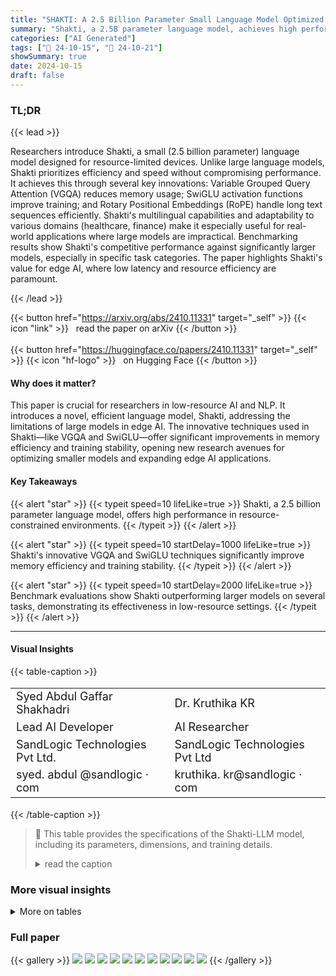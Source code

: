 ```yaml
---
title: "SHAKTI: A 2.5 Billion Parameter Small Language Model Optimized for Edge AI and Low-Resource Environments"
summary: "Shakti, a 2.5B parameter language model, achieves high performance on edge devices using innovative techniques like VGQA and SwiGLU, outperforming larger models in several benchmarks."
categories: ["AI Generated"]
tags: ["🔖 24-10-15", "🤗 24-10-21"]
showSummary: true
date: 2024-10-15
draft: false
---
```


### TL;DR


{{< lead >}}

Researchers introduce Shakti, a small (2.5 billion parameter) language model designed for resource-limited devices.  Unlike large language models, Shakti prioritizes efficiency and speed without compromising performance. It achieves this through several key innovations: Variable Grouped Query Attention (VGQA) reduces memory usage; SwiGLU activation functions improve training; and Rotary Positional Embeddings (RoPE) handle long text sequences efficiently.  Shakti's multilingual capabilities and adaptability to various domains (healthcare, finance) make it especially useful for real-world applications where large models are impractical. Benchmarking results show Shakti's competitive performance against significantly larger models, especially in specific task categories.  The paper highlights Shakti's value for edge AI, where low latency and resource efficiency are paramount.

{{< /lead >}}


{{< button href="https://arxiv.org/abs/2410.11331" target="_self" >}}
{{< icon "link" >}} &nbsp; read the paper on arXiv
{{< /button >}}
<br><br>
{{< button href="https://huggingface.co/papers/2410.11331" target="_self" >}}
{{< icon "hf-logo" >}} &nbsp; on Hugging Face
{{< /button >}}

#### Why does it matter?
This paper is crucial for researchers in low-resource AI and NLP.  It introduces a novel, efficient language model, Shakti, addressing the limitations of large models in edge AI.  The innovative techniques used in Shakti—like VGQA and SwiGLU—offer significant improvements in memory efficiency and training stability, opening new research avenues for optimizing smaller models and expanding edge AI applications.
#### Key Takeaways

{{< alert "star" >}}
{{< typeit speed=10 lifeLike=true >}} Shakti, a 2.5 billion parameter language model, offers high performance in resource-constrained environments. {{< /typeit >}}
{{< /alert >}}

{{< alert "star" >}}
{{< typeit speed=10 startDelay=1000 lifeLike=true >}} Shakti's innovative VGQA and SwiGLU techniques significantly improve memory efficiency and training stability. {{< /typeit >}}
{{< /alert >}}

{{< alert "star" >}}
{{< typeit speed=10 startDelay=2000 lifeLike=true >}} Benchmark evaluations show Shakti outperforming larger models on several tasks, demonstrating its effectiveness in low-resource settings. {{< /typeit >}}
{{< /alert >}}

------
#### Visual Insights







{{< table-caption >}}
<table id='2' style='font-size:18px'><tr><td>Syed Abdul Gaffar Shakhadri</td><td>Dr. Kruthika KR</td></tr><tr><td>Lead AI Developer</td><td>AI Researcher</td></tr><tr><td>SandLogic Technologies Pvt Ltd.</td><td>SandLogic Technologies Pvt Ltd</td></tr><tr><td>syed. abdul @sandlogic · com</td><td>kruthika. kr@sandlogic · com</td></tr></table>{{< /table-caption >}}

> 🔼 This table provides the specifications of the Shakti-LLM model, including its parameters, dimensions, and training details.
> <details>
> <summary>read the caption</summary>
> Table 1: Specifications of Shakti-LLM
> </details>



### More visual insights




<details>
<summary>More on tables
</summary>


{{< table-caption >}}
<table id='0' style='font-size:18px'><tr><td>Features</td><td>Shakti-LLM Specification</td></tr><tr><td>Model Parameters</td><td>2.5 Billion</td></tr><tr><td>Layers</td><td>16</td></tr><tr><td>Model Dimension</td><td>4096</td></tr><tr><td>FFN Dimension</td><td>4096</td></tr><tr><td>Attention Heads</td><td>32</td></tr><tr><td>Key/Value Heads</td><td>8</td></tr><tr><td>Peak Learning Rate</td><td>3.6e-5</td></tr><tr><td>Activation Function</td><td>SwiGLU</td></tr><tr><td>Vocabulary Size</td><td>128256</td></tr><tr><td>Positional Embeddings</td><td>RoPE (0 = 500,000)</td></tr><tr><td>GPU Consumption (Raw)</td><td>9 GB</td></tr><tr><td>GPU Consumption (Quantized)</td><td>4 GB</td></tr></table>{{< /table-caption >}}
> 🔼 {{ table.description }}
> <details>
> <summary>read the caption</summary>
> {{ table.caption }}
> </details>


> Table 1 presents the specifications of the Shakti-LLM model, including its parameters, dimensions, and hardware requirements.


{{< table-caption >}}
<table id='0' style='font-size:14px'><tr><td>Category</td><td>Benchmark</td><td>Shakti-LLM (2.5B)</td><td>Phi-3 Mini-4k 5</td><td>Gemma 7B 24</td><td>Mistral 7B 4</td><td>Mistral 8x7B 4</td><td>Llama 3 8B 2</td></tr><tr><td>Massive Multitask Language Understanding (MMLU)</td><td>MMLU (5-shot)</td><td>71.7%</td><td>68.8%</td><td>63.6%</td><td>61.7%</td><td>70.5%</td><td>66.5%</td></tr><tr><td>Commonsense Reasoning</td><td>BigBenchHard (0-shot)</td><td>58.2%</td><td>71.7%</td><td>59.6%</td><td>57.3%</td><td>69.7%</td><td>51.5%</td></tr><tr><td>Language Understanding</td><td>Hellaswag (5-shot)</td><td>52.4%</td><td>76.7%</td><td>49.8%</td><td>58.5%</td><td>70.4%</td><td>71.1%</td></tr><tr><td>Reasoning</td><td>PIQA (5-shot)</td><td>86.2 %</td><td>84.2%</td><td>78.1%</td><td>77.7%</td><td>86.0%</td><td>75.7%</td></tr><tr><td>Medical Knowledge</td><td>MedQA (2-shot)</td><td>60.3%</td><td>53.8%</td><td>49.6%</td><td>50.0%</td><td>62.2%</td><td>60.5%</td></tr><tr><td>Social Understanding</td><td>Social QA (5-shot)</td><td>79.2%</td><td>76.6%</td><td>65.5%</td><td>74.6%</td><td>75.9%</td><td>73.9%</td></tr><tr><td>Truthful QA</td><td>Truthful QA (10-shot)</td><td>68.4%</td><td>65.0%</td><td>52.1%</td><td>53.0%</td><td>60.1%</td><td>63.1%</td></tr><tr><td>Factual Knowledge</td><td>Bool Q (0-shot)</td><td>61.1%</td><td>77.6%</td><td>66.0%</td><td>72.2%</td><td>76.6%</td><td>80.9%</td></tr><tr><td>Trivia QA</td><td>Trivia QA (5-shot)</td><td>58.2%</td><td>64.0%</td><td>72.3%</td><td>75.2%</td><td>82.2%</td><td>67.7%</td></tr></table>{{< /table-caption >}}
> 🔼 {{ table.description }}
> <details>
> <summary>read the caption</summary>
> {{ table.caption }}
> </details>


> Table 2 summarizes the performance of Shakti-LLM compared to other models across key NLP benchmarks.


{{< table-caption >}}
<table id='0' style='font-size:14px'><tr><td>Prompt</td><td>Shakti Response</td><td>Phi-3[5] Response</td></tr><tr><td>1. What word is used to classify a group or family of related living organisms? Two examples being Clytostoma from tropical America and Syneilesis from East Asia.</td><td>The word used to classify a group or family of related living organisms is "genus." Two examples mentioned are Clytostoma from tropical America and Syneilesis from East Asia.</td><td>The word used to classify a group or family of related living organisms is "genus." In the given examples, Clytostoma and Syneilesis are both genera of plants. Clytostoma is a genus of woody-stemmed vines from tropical America, while Syneilesis is a genus of East Asian plants.</td></tr><tr><td>2. Write a short poem that is hard to sing.</td><td>"In silken threads of twilight's hue / A thousand midnights confluence anew / Echoes of forgotten melodies / Whisper secrets to the wind's sighs / Moonlit shadows writhe and twist / To claim the silence as their own / As the stars conspire to atone / For moments left untold"</td><td>"In twilight's realm, where shadows dwell /A labyrinth of whispers none can tell / Thoughts tangle, rhythms burn / Melodies that twist and turn / Verses hard to sing, yet yearn."</td></tr><tr><td>3. What are some must-do activities in Houston, TX area with 11-year-old kids?</td><td>Highlights include Space Center Houston, Houston Zoo, Museum of Natural Science, Kemah Boardwalk, and Moody Gardens. Other options are Buffalo Bayou Park and the Houston Arboretum for outdoor fun.</td><td>Top recommendations include Space Center Houston, Houston Zoo, Kemah Boardwalk, Buffalo Bayou Park, and Discovery Green. It also suggests visiting The Children's Museum of Houston and the Houston Arboretum.</td></tr><tr><td>4. Write a title for a paper where each letter starts with "P" on a very small language model that is more powerful than bigger ones.</td><td>Pioneering Precise Predictions: Proving Phenomenal Performance in Puny yet Powerful Processing</td><td>Pioneering Performance: Proving Power of Petite Preeminent Language Models</td></tr><tr><td>5. Suggest an itinerary for a 3-day trip during the 2026 Winter Olympic Games.</td><td>Day 1: Explore Milan, visiting the Duomo di Milano, Galleria Vittorio Emanuele II, and Castello Sforzesco. Day 2: Travel to Cortina d'Ampezzo, visiting the Olympic Museum and Mount Faloria. Day 3: Attend an Olympic event and explore the Olympic Village in Milan.</td><td>Day 1: Visit the Olympic Park Milano and attend an ice hockey game. Day 2: Travel to Cortina d' Ampezzo, watch alpine skiing events, and explore the Olympic Museum. Day 3: Day trip to Lake Garda, enjoy scenic views, and return to Cortina.</td></tr><tr><td>6. Write a poem about water (Hindi).</td><td>qrfi す ��� / 地 Any 급 agr 층 / PIM AR of / thou す will tykr 중 / 항공제 Sp2f, 地 salvid</td><td>urt す MR 201, thip 时 er / Plift す ����, clot chart dc / Warl す glue,unin 司 2층 / 코리 Hart Mc2, flat 时 ippyk</td></tr><tr><td>7. Share a riddle and answer in Hindi. Shakti</td><td>ucell: " IN be 地 커피 usi tlur, Mill 급 mudi �� tirri ず Cla: 당신의 (kivid Aibl viravia 时 ther 言, 여행에 Airan A'bl 时 uct ipplur)| Table Comparative and Phi-3</td><td>hell: "## pill⌀ 에 ��� Ad clu 希望 Cデマ: PE AR elimi (kilith 국 all 에너머 급 등록 gld 콩)| 3: of</td></tr></table>{{< /table-caption >}}
> 🔼 {{ table.description }}
> <details>
> <summary>read the caption</summary>
> {{ table.caption }}
> </details>


> Table 3 presents a performance comparison of different quantized language models across various hardware platforms, showing inference speeds in tokens per second for GPU, CPU and Mac systems.


{{< table-caption >}}
<br><table id='2' style='font-size:22px'><tr><td>Model</td><td>Quantized Type</td><td>Model Size</td><td>GPU (tokens/sec)</td><td>CPU (tokens/sec)</td><td>Mac (tokens/sec)</td></tr><tr><td>Shakti Q4_KM</td><td>Q4_KM</td><td>1.5 GB</td><td>331.09</td><td>18.93</td><td>128</td></tr><tr><td>Shakti Q5 _KM</td><td>Q5 _KM</td><td>1.71 GB</td><td>305.89</td><td>15.90</td><td>110</td></tr><tr><td>Phi-3.1-mini-4k-instruct Q5 _KM 5</td><td>Q5 KM</td><td>2.82 GB</td><td>163.17</td><td>8.44</td><td>74</td></tr><tr><td>Phi-3.1-mini-4k-instruct Q4 KM 5</td><td>Q4 KM</td><td>2.39 GB</td><td>180.4</td><td>10.72</td><td>88.21</td></tr></table>{{< /table-caption >}}
> 🔼 {{ table.description }}
> <details>
> <summary>read the caption</summary>
> {{ table.caption }}
> </details>


> Table 3 presents a performance comparison of various quantized language models across different hardware platforms, showing inference speed in tokens per second for GPU, CPU, and Mac.


{{< table-caption >}}
<table id='0' style='font-size:18px'><tr><td></td><td>Tom Henighan, Rewon Child, Aditya Ramesh, Daniel M. Ziegler, Jeffrey Wu, Clemens Winter, Christopher Hesse, Mark Chen, Eric Sigler, Mateusz Litwin, Scott Gray, Benjamin Chess, Jack Clark, Christopher Berner, Sam McCandlish, Alec Radford, Ilya Sutskever, and Dario Amodei. Language models are few-shot learners, 2020.</td></tr><tr><td>[2]</td><td>Hugo Touvron, Thibaut Lavril, Gautier Izacard, Xavier Martinet, Marie-Anne Lachaux, Timothee Lacroix, Baptiste Roziere, Naman Goyal, Eric Hambro, Faisal Azhar, Aurelien Rodriguez, Armand Joulin, Edouard Grave, and Guillaume Lample. Llama: Open and efficient foundation language models, 2023.</td></tr><tr><td>[3]</td><td>Jordan Hoffmann, Sebastian Borgeaud, Arthur Mensch, Elena Buchatskaya, Trevor Cai, Eliza Rutherford, Diego de Las Casas, Lisa Anne Hendricks, Johannes Welbl, Aidan Clark, Tom Hennigan, Eric Noland, Katie Millican, George van den Driessche, Bogdan Damoc, Aurelia Guy, Simon Osindero, Karen Simonyan, Erich Elsen, Jack W. Rae, Oriol Vinyals, and Laurent Sifre. Training compute-optimal large language models, 2022.</td></tr><tr><td>[4]</td><td>Albert Q. Jiang, Alexandre Sablayrolles, Arthur Mensch, Chris Bamford, Devendra Singh Chaplot, Diego de las Casas, Florian Bressand, Gianna Lengyel, Guillaume Lample, Lucile Saulnier, Lelio Renard Lavaud, Marie-Anne Lachaux, Pierre Stock, Teven Le Scao, Thibaut Lavril, Thomas Wang, Timothee Lacroix, and William El Sayed. Mistral 7b, 2023.</td></tr><tr><td>[5]</td><td>Marah Abdin, Jyoti Aneja, Hany Awadalla, and Ahmed Awadallah. Phi-3 technical report: A highly capable language model locally on your phone, 2024.</td></tr><tr><td>[6]</td><td>Noam Shazeer. Glu variants improve transformer, 2020.</td></tr><tr><td>[7]</td><td>Jianlin Su, Yu Lu, Shengfeng Pan, Ahmed Murtadha, Bo Wen, and Yunfeng Liu. Roformer: Enhanced transformer with rotary position embedding, 2023.</td></tr><tr><td>[8]</td><td>Ashish Vaswani, Noam Shazeer, Niki Parmar, Jakob Uszkoreit, Llion Jones, Aidan N. Gomez, Lukasz Kaiser, and Illia Polosukhin. Attention is all you need, 2023.</td></tr><tr><td>[9]</td><td>Jacob Devlin, Ming-Wei Chang, Kenton Lee, and Kristina Toutanova. Bert: Pre-training of deep bidirectional transformers for language understanding, 2019.</td></tr><tr><td>[10]</td><td>Colin Raffel, Noam Shazeer, Adam Roberts, Katherine Lee, Sharan Narang, Michael Matena, Yanqi Zhou, Wei Li, and Peter J. Liu. Exploring the limits of transfer learning with a unified text-to-text transformer, 2023.</td></tr><tr><td>[11]</td><td>Victor Sanh, Lysandre Debut, Julien Chaumond, and Thomas Wolf. Distilbert, a distilled version of bert: smaller, faster, cheaper and lighter, 2020.</td></tr><tr><td>[12]</td><td>Xiaoqi Jiao, Yichun Yin, Lifeng Shang, Xin Jiang, Xiao Chen, Linlin Li, Fang Wang, and Qun Liu. Tinybert: Distilling bert for natural language understanding, 2020.</td></tr><tr><td>[13]</td><td>Zhiqing Sun, Hongkun Yu, Xiaodan Song, Renjie Liu, Yiming Yang, and Denny Zhou. Mobilebert: a compact task-agnostic bert for resource-limited devices, 2020.</td></tr><tr><td>[14]</td><td>Song Han, Huizi Mao, and William J. Dally. Deep compression: Compressing deep neural networks with pruning, trained quantization and huffman coding, 2016.</td></tr><tr><td>[15]</td><td>Thierry Tambe, Coleman Hooper, Lillian Pentecost, Tianyu Jia, En-Yu Yang, Marco Donato, Victor Sanh, Paul N. Whatmough, Alexander M. Rush, David Brooks, and Gu- Yeon Wei. Edgebert: Sentence-level energy optimizations for latency-aware multi-task nlp inference, 2021.</td></tr><tr><td>[16]</td><td>Leon Bergen, Timothy J. O'Donnell, and Dzmitry Bahdanau. Systematic generalization with edge transformers, 2021.</td></tr><tr><td>[17]</td><td>Rafael Rafailov, Archit Sharma, Eric Mitchell, Stefano Ermon, Christopher D. Manning, and Chelsea Finn. Direct preference optimization: Your language model is secretly a reward model, 2024.</td></tr><tr><td>[18]</td><td>Leandro von Werra Rasul, Younes Belkada. Fine-tune llama 2 with dpo. https : //huggingface.co/blog/ dpo-trl 2023. Accessed: 2024-09-26.</td></tr><tr><td>[19]</td><td>Long Ouyang, Jeff Wu, Xu Jiang, Diogo Almeida, Carroll L. Wainwright, Pamela Mishkin, Chong Zhang, Sandhini Agarwal, Katarina Slama, Alex Ray, John Schulman, Jacob Hilton, Fraser Kelton, Luke Miller, Maddie Simens, Amanda Askell, Peter Welinder, Paul Christiano, Jan Leike, and Ryan Lowe. Training language models to follow instructions with human feedback, 2022.</td></tr><tr><td>[20]</td><td>Guillaume Wenzek, Marie-Anne Lachaux, Alexis Conneau, Vishrav Chaudhary, Francisco Guzman, Armand Joulin, and Edouard Grave. Ccnet: Extracting high quality monolingual datasets from web crawl data, 2019.</td></tr><tr><td>[21]</td><td>Wikimedia Foundation. Wikimedia downloads.</td></tr><tr><td>[22]</td><td>Mohammed Safi Ur Rahman Khan, Priyam Mehta, Ananth Sankar, Umashankar Kumaravelan, Sumanth Dod- dapaneni, Suriyaprasaad G, Varun Balan G, Sparsh Jain, Anoop Kunchukuttan, Pratyush Kumar, Raj Dabre, and Mitesh M. Khapra. Indicllmsuite: A blueprint for creating pre-training and fine-tuning datasets for indian languages, 2024.</td></tr></table>{{< /table-caption >}}
> 🔼 {{ table.description }}
> <details>
> <summary>read the caption</summary>
> {{ table.caption }}
> </details>


> Table 3 presents a comparison of the performance of different quantized language models across various hardware platforms, showing inference speeds in tokens per second for GPU, CPU, and Mac systems.


</details>


### Full paper

{{< gallery >}}
<img src="paper_images/1.png" class="grid-w50 md:grid-w33 xl:grid-w25" />
<img src="paper_images/2.png" class="grid-w50 md:grid-w33 xl:grid-w25" />
<img src="paper_images/3.png" class="grid-w50 md:grid-w33 xl:grid-w25" />
<img src="paper_images/4.png" class="grid-w50 md:grid-w33 xl:grid-w25" />
<img src="paper_images/5.png" class="grid-w50 md:grid-w33 xl:grid-w25" />
<img src="paper_images/6.png" class="grid-w50 md:grid-w33 xl:grid-w25" />
<img src="paper_images/7.png" class="grid-w50 md:grid-w33 xl:grid-w25" />
<img src="paper_images/8.png" class="grid-w50 md:grid-w33 xl:grid-w25" />
<img src="paper_images/9.png" class="grid-w50 md:grid-w33 xl:grid-w25" />
<img src="paper_images/10.png" class="grid-w50 md:grid-w33 xl:grid-w25" />
<img src="paper_images/11.png" class="grid-w50 md:grid-w33 xl:grid-w25" />
{{< /gallery >}}